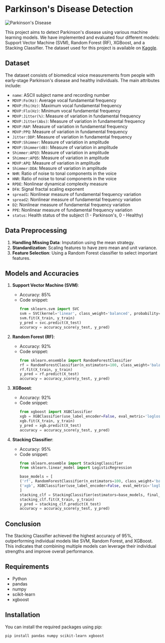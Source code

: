 # Parkinson's Disease Detection
![Parkinson's Disease](https://www.askdrray.com/wp-content/uploads/2017/09/bigstock-195525808.jpg)

This project aims to detect Parkinson's disease using various machine learning models. We have implemented and evaluated four different models: Support Vector Machine (SVM), Random Forest (RF), XGBoost, and a Stacking Classifier. The dataset used for this project is available on [Kaggle](https://www.kaggle.com/datasets/vikasukani/parkinsons-disease-data-set?select=parkinsons.data).

## Dataset

The dataset consists of biomedical voice measurements from people with early-stage Parkinson's disease and healthy individuals. The main attributes include:

- `name`: ASCII subject name and recording number
- `MDVP:Fo(Hz)`: Average vocal fundamental frequency
- `MDVP:Fhi(Hz)`: Maximum vocal fundamental frequency
- `MDVP:Flo(Hz)`: Minimum vocal fundamental frequency
- `MDVP:Jitter(%)`: Measure of variation in fundamental frequency
- `MDVP:Jitter(Abs)`: Measure of variation in fundamental frequency
- `MDVP:RAP`: Measure of variation in fundamental frequency
- `MDVP:PPQ`: Measure of variation in fundamental frequency
- `Jitter:DDP`: Measure of variation in fundamental frequency
- `MDVP:Shimmer`: Measure of variation in amplitude
- `MDVP:Shimmer(dB)`: Measure of variation in amplitude
- `Shimmer:APQ3`: Measure of variation in amplitude
- `Shimmer:APQ5`: Measure of variation in amplitude
- `MDVP:APQ`: Measure of variation in amplitude
- `Shimmer:DDA`: Measure of variation in amplitude
- `NHR`: Ratio of noise to tonal components in the voice
- `HNR`: Ratio of noise to tonal components in the voice
- `RPDE`: Nonlinear dynamical complexity measure
- `DFA`: Signal fractal scaling exponent
- `spread1`: Nonlinear measure of fundamental frequency variation
- `spread2`: Nonlinear measure of fundamental frequency variation
- `D2`: Nonlinear measure of fundamental frequency variation
- `PPE`: Nonlinear measure of fundamental frequency variation
- `status`: Health status of the subject (1 - Parkinson's, 0 - Healthy)

## Data Preprocessing

1. **Handling Missing Data**: Imputation using the mean strategy.
2. **Standardization**: Scaling features to have zero mean and unit variance.
3. **Feature Selection**: Using a Random Forest classifier to select important features.

## Models and Accuracies

1. **Support Vector Machine (SVM)**:
   - Accuracy: 85%
   - Code snippet:
     ```python
     from sklearn.svm import SVC
     svm = SVC(kernel='linear', class_weight='balanced', probability=True)
     svm.fit(X_train, y_train)
     y_pred = svc.predict(X_test)
     accuracy = accuracy_score(y_test, y_pred)
     ```

2. **Random Forest (RF)**:
   - Accuracy: 92%
   - Code snippet:
     ```python
     from sklearn.ensemble import RandomForestClassifier
     rf = RandomForestClassifier(n_estimators=100, class_weight='balanced', random_state=42)
     rf.fit(X_train, y_train)
     y_pred = rf.predict(X_test)
     accuracy = accuracy_score(y_test, y_pred)
     ```

3. **XGBoost**:
   - Accuracy: 92%
   - Code snippet:
     ```python
     from xgboost import XGBClassifier
     xgb = XGBClassifier(use_label_encoder=False, eval_metric='logloss', scale_pos_weight=len(y_train[y_train == 0]) / len(y_train[y_train == 1]))
     xgb.fit(X_train, y_train)
     y_pred = xgb.predict(X_test)
     accuracy = accuracy_score(y_test, y_pred)
     ```

4. **Stacking Classifier**:
   - Accuracy: 95%
   - Code snippet:
     ```python
     from sklearn.ensemble import StackingClassifier
     from sklearn.linear_model import LogisticRegression
     
     base_models = [
     ('rf', RandomForestClassifier(n_estimators=100, class_weight='balanced', random_state=42)),
     ('xgb', XGBClassifier(use_label_encoder=False, eval_metric='logloss', scale_pos_weight=len(y_train[y_train == 0]) / len(y_train[y_train == 1])))
     ]
     stacking_clf = StackingClassifier(estimators=base_models, final_estimator=meta_model, cv=5)
     stacking_clf.fit(X_train, y_train)
     y_pred = stacking_clf.predict(X_test)
     accuracy = accuracy_score(y_test, y_pred)
     ```

## Conclusion

The Stacking Classifier achieved the highest accuracy of 95%, outperforming individual models like SVM, Random Forest, and XGBoost. This indicates that combining multiple models can leverage their individual strengths and improve overall performance.

## Requirements

- Python 
- pandas
- numpy
- scikit-learn
- xgboost

## Installation

You can install the required packages using pip:

```bash
pip install pandas numpy scikit-learn xgboost 
```
